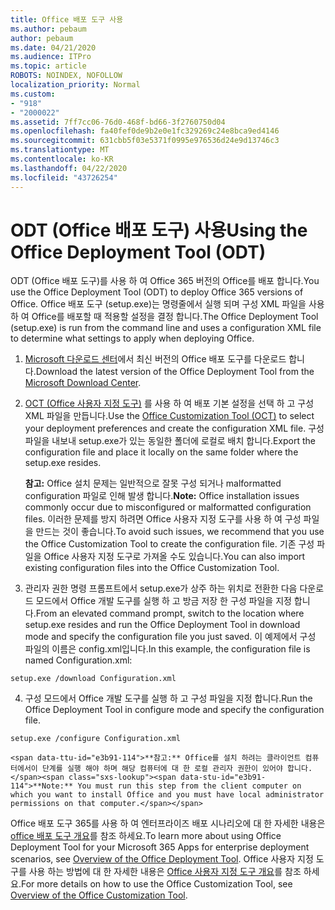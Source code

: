 ```yaml
---
title: Office 배포 도구 사용
ms.author: pebaum
author: pebaum
ms.date: 04/21/2020
ms.audience: ITPro
ms.topic: article
ROBOTS: NOINDEX, NOFOLLOW
localization_priority: Normal
ms.custom:
- "918"
- "2000022"
ms.assetid: 7ff7cc06-76d0-468f-bd66-3f2760750d04
ms.openlocfilehash: fa40fef0de9b2e0e1fc329269c24e8bca9ed4146
ms.sourcegitcommit: 631cbb5f03e5371f0995e976536d24e9d13746c3
ms.translationtype: MT
ms.contentlocale: ko-KR
ms.lasthandoff: 04/22/2020
ms.locfileid: "43726254"
---
```

# <a name="using-the-office-deployment-tool-odt"></a><span data-ttu-id="e3b91-102">ODT (Office 배포 도구) 사용</span><span class="sxs-lookup"><span data-stu-id="e3b91-102">Using the Office Deployment Tool (ODT)</span></span>

<span data-ttu-id="e3b91-103">ODT (Office 배포 도구)를 사용 하 여 Office 365 버전의 Office를 배포 합니다.</span><span class="sxs-lookup"><span data-stu-id="e3b91-103">You use the Office Deployment Tool (ODT) to deploy Office 365 versions of Office.</span></span> <span data-ttu-id="e3b91-104">Office 배포 도구 (setup.exe)는 명령줄에서 실행 되며 구성 XML 파일을 사용 하 여 Office를 배포할 때 적용할 설정을 결정 합니다.</span><span class="sxs-lookup"><span data-stu-id="e3b91-104">The Office Deployment Tool (setup.exe) is run from the command line and uses a configuration XML file to determine what settings to apply when deploying Office.</span></span>
  
1. <span data-ttu-id="e3b91-105">[Microsoft 다운로드 센터](https://go.microsoft.com/fwlink/p/?LinkID=626065)에서 최신 버전의 Office 배포 도구를 다운로드 합니다.</span><span class="sxs-lookup"><span data-stu-id="e3b91-105">Download the latest version of the Office Deployment Tool from the [Microsoft Download Center](https://go.microsoft.com/fwlink/p/?LinkID=626065).</span></span>

2. <span data-ttu-id="e3b91-106">[OCT (Office 사용자 지정 도구)](https://config.office.com) 를 사용 하 여 배포 기본 설정을 선택 하 고 구성 XML 파일을 만듭니다.</span><span class="sxs-lookup"><span data-stu-id="e3b91-106">Use the [Office Customization Tool (OCT)](https://config.office.com) to select your deployment preferences and create the configuration XML file.</span></span> <span data-ttu-id="e3b91-107">구성 파일을 내보내 setup.exe가 있는 동일한 폴더에 로컬로 배치 합니다.</span><span class="sxs-lookup"><span data-stu-id="e3b91-107">Export the configuration file and place it locally on the same folder where the setup.exe resides.</span></span>

    <span data-ttu-id="e3b91-108">**참고:** Office 설치 문제는 일반적으로 잘못 구성 되거나 malformatted configuration 파일로 인해 발생 합니다.</span><span class="sxs-lookup"><span data-stu-id="e3b91-108">**Note:** Office installation issues commonly occur due to misconfigured or malformatted configuration files.</span></span> <span data-ttu-id="e3b91-109">이러한 문제를 방지 하려면 Office 사용자 지정 도구를 사용 하 여 구성 파일을 만드는 것이 좋습니다.</span><span class="sxs-lookup"><span data-stu-id="e3b91-109">To avoid such issues, we recommend that you use the Office Customization Tool to create the configuration file.</span></span> <span data-ttu-id="e3b91-110">기존 구성 파일을 Office 사용자 지정 도구로 가져올 수도 있습니다.</span><span class="sxs-lookup"><span data-stu-id="e3b91-110">You can also import existing configuration files into the Office Customization Tool.</span></span>

3. <span data-ttu-id="e3b91-111">관리자 권한 명령 프롬프트에서 setup.exe가 상주 하는 위치로 전환한 다음 다운로드 모드에서 Office 개발 도구를 실행 하 고 방금 저장 한 구성 파일을 지정 합니다.</span><span class="sxs-lookup"><span data-stu-id="e3b91-111">From an elevated command prompt, switch to the location where setup.exe resides and run the Office Deployment Tool in download mode and specify the configuration file you just saved.</span></span> <span data-ttu-id="e3b91-112">이 예제에서 구성 파일의 이름은 config.xml입니다.</span><span class="sxs-lookup"><span data-stu-id="e3b91-112">In this example, the configuration file is named Configuration.xml:</span></span>
    
  ```
  setup.exe /download Configuration.xml  
  ```

4. <span data-ttu-id="e3b91-113">구성 모드에서 Office 개발 도구를 실행 하 고 구성 파일을 지정 합니다.</span><span class="sxs-lookup"><span data-stu-id="e3b91-113">Run the Office Deployment Tool in configure mode and specify the configuration file.</span></span>
    
  ```
  setup.exe /configure Configuration.xml
  ```

    <span data-ttu-id="e3b91-114">**참고:** Office를 설치 하려는 클라이언트 컴퓨터에서이 단계를 실행 해야 하며 해당 컴퓨터에 대 한 로컬 관리자 권한이 있어야 합니다.</span><span class="sxs-lookup"><span data-stu-id="e3b91-114">**Note:** You must run this step from the client computer on which you want to install Office and you must have local administrator permissions on that computer.</span></span>

<span data-ttu-id="e3b91-115">Office 배포 도구 365를 사용 하 여 엔터프라이즈 배포 시나리오에 대 한 자세한 내용은 [office 배포 도구 개요](https://docs.microsoft.com/deployoffice/overview-of-the-office-2016-deployment-tool)를 참조 하세요.</span><span class="sxs-lookup"><span data-stu-id="e3b91-115">To learn more about using Office Deployment Tool for your Microsoft 365 Apps for enterprise deployment scenarios, see [Overview of the Office Deployment Tool](https://docs.microsoft.com/deployoffice/overview-of-the-office-2016-deployment-tool).</span></span> <span data-ttu-id="e3b91-116">Office 사용자 지정 도구를 사용 하는 방법에 대 한 자세한 내용은 [Office 사용자 지정 도구 개요](https://docs.microsoft.com/DeployOffice/overview-of-the-office-customization-tool-for-click-to-run)를 참조 하세요.</span><span class="sxs-lookup"><span data-stu-id="e3b91-116">For more details on how to use the Office Customization Tool, see [Overview of the Office Customization Tool](https://docs.microsoft.com/DeployOffice/overview-of-the-office-customization-tool-for-click-to-run).</span></span>
